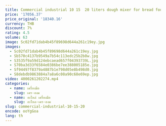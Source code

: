 ```yaml
---
title: Commercial industrial 10 15  20 liters dough mixer for bread food mixer with stainless steel
price: '17056.37'
price_original: '18340.16'
currency: THB
discount: 7%
rating: 4.5
volume: 63
image: Sc02fd71dab4b45f89698d644a261c19ey.jpg
images:
  - Sc02fd71dab4b45f89698d644a261c19ey.jpg
  - Sb570c4137b9549a7b54c113edc25b2b8w.jpg
  - S3535f9a59d124ebcaead657f04393739L.jpg
  - S70ba3d33f6584e0386be7ee388005185e.jpg
  - Sf94497f8379a4887b1e798d05e8b498d0.jpg
  - S8debdb9863884a7a8a6c08a90c68e69ep.jpg
video: 4000261202274.mp4
categories:
  - name: เครื่องมือ
    slug: เคร-องม
  - name: อะไหล่ เครื่องมือ
    slug: อะไหล-เคร-องม
slug: commercial-industrial-10-15-20
encode: ooYgGoa
lang: th
---
```

  